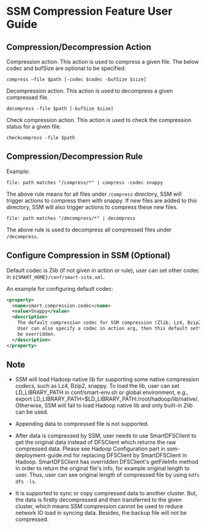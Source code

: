 # SSM Compression Feature User Guide

## Compression/Decompression Action
Compression action. This action is used to compress a given file. The below codec and bufSize are optional to be specified.
```
compress –file $path [-codec $codec -bufSize $size]
```

Decompression action. This action is used to decompress a given compressed file.
```
decompress -file $path [-bufSize $size]
```

Check compression action. This action is used to check the compression status for a given file.
```
checkcompress -file $path
```

## Compression/Decompression Rule

Example:
```
file: path matches "/compress/*" | compress -codec snappy
```
The above rule means for all files under `/compress` directory, SSM will trigger actions to compress them with snappy. If new files are added to this directory, SSM will also trigger actions to compress these new files.

```
file: path matches "/decompress/*" | decompress
```
The above rule is used to decompress all compressed files under `/decompress`.

## Configure Compression in SSM (Optional)

Default codec is Zlib (if not given in action or rule), user can set other codec in `${SMART_HOME}/conf/smart-site.xml`.

An example for configuring default codec:

  ```xml
  <property>
    <name>smart.compression.codec</name>
    <value>Snappy</value>
    <description>
      The default compression codec for SSM compression (Zlib, Lz4, Bzip2, snappy).
      User can also specify a codec in action arg, then this default setting will
      be overridden.
    </description>
  </property>
  ```

## Note

* SSM will load Hadoop native lib for supporting some native compression codecs, such as Lz4, Bzip2, snappy. To load the lib, user can set LD_LIBRARY_PATH in conf/smart-env.sh or global environment,
e.g., export LD_LIBRARY_PATH=$LD_LIBRARY_PATH:/root/hadoop/lib/native/. Otherwise, SSM will fail to load Hadoop native lib and only built-in Zlib can be used.

* Appending data to compressed file is not supported.

* After data is compressed by SSM, user needs to use SmartDFSClient to get the original data instead of DFSClient which returns the raw compressed data. Please see Hadoop Configuration part in ssm-deployment-guide.md
for replacing DFSClient by SmartDFSClient in Hadoop. SmartDFSClient has overridden DFSClient's getFileInfo method in order to return the original file's info, for example original length to user. Thus, user can see
original length of compressed file by using `hdfs dfs -ls`.

* It is supported to sync or copy compressed data to another cluster. But, the data is firstly decompressed and then transferred to the given cluster, which means SSM compression cannot be used to reduce network IO load
in syncing data. Besides, the backup file will not be compressed.